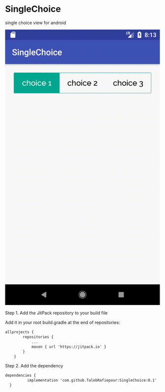 # SingleChoice
single choice view for android

![alt text](https://github.com/TalebRafiepour/SingleChoice/blob/master/SingleChoiceGif.gif)




Step 1. Add the JitPack repository to your build file

Add it in your root build.gradle at the end of repositories:
```
allprojects {
		repositories {
			...
			maven { url 'https://jitpack.io' }
		}
	}
   ``` 
  Step 2. Add the dependency
  ```
  dependencies {
	        implementation 'com.github.TalebRafiepour:SingleChoice:0.1'
	}
